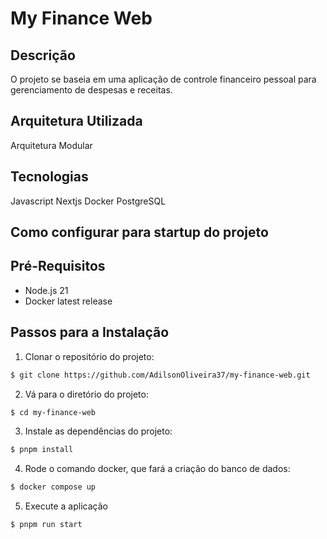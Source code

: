 # My Finance Web

## Descrição

O projeto se baseia em uma aplicação de controle financeiro pessoal para gerenciamento de despesas e receitas.

## Arquitetura Utilizada

Arquitetura Modular

## Tecnologias

Javascript
Nextjs
Docker
PostgreSQL

## Como configurar para startup do projeto

## Pré-Requisitos

- Node.js 21
- Docker latest release

## Passos para a Instalação

1. Clonar o repositório do projeto:

```bash
$ git clone https://github.com/AdilsonOliveira37/my-finance-web.git
```

2. Vá para o diretório do projeto:

```bash
$ cd my-finance-web
```

3. Instale as dependências do projeto:

```bash
$ pnpm install
```

4. Rode o comando docker, que fará a criação do banco de dados:

```bash
$ docker compose up
```

5. Execute a aplicação

```bash
$ pnpm run start
```
